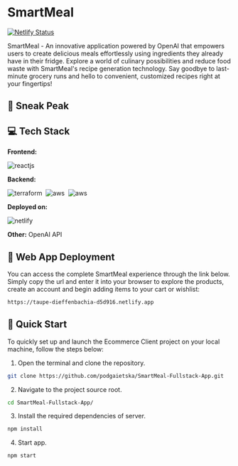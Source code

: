 # SmartMeal 
[![Netlify Status](https://api.netlify.com/api/v1/badges/4e528e75-603b-451d-b019-f26212253aa8/deploy-status)](https://taupe-dieffenbachia-d5d916.netlify.app)

SmartMeal - An innovative application powered by OpenAI that empowers users to create delicious meals effortlessly using ingredients they already have in their fridge. Explore a world of culinary possibilities and reduce food waste with SmartMeal's recipe generation technology. Say goodbye to last-minute grocery runs and hello to convenient, customized recipes right at your fingertips!

## 🙈  Sneak Peak


## 💻  Tech Stack
**Frontend:**

![reactjs](https://img.shields.io/badge/React-20232A?style=for-the-badge&logo=react&logoColor=61DAFB)&nbsp;

**Backend:**

![terraform](https://img.shields.io/badge/Terraform-7B42BC?style=for-the-badge&logo=terraform&logoColor=white
)&nbsp;
![aws](https://img.shields.io/badge/Amazon_AWS-FF9900?style=for-the-badge&logo=amazonaws&logoColor=white)&nbsp;
![aws](https://img.shields.io/badge/Amazon%20DynamoDB-4053D6?style=for-the-badge&logo=Amazon%20DynamoDB&logoColor=white
)&nbsp;


**Deployed on:**

![netlify](https://img.shields.io/badge/Netlify-00C7B7?style=for-the-badge&logo=netlify&logoColor=white)&nbsp;

**Other:**
OpenAI API

## 🚀 Web App Deployment
You can access the complete SmartMeal experience through the link below. Simply copy the url and enter it into your browser to explore the products, create an account and begin adding items to your cart or wishlist:

```bash
https://taupe-dieffenbachia-d5d916.netlify.app
```

## 🏃 Quick Start

To quickly set up and launch the Ecommerce Client project on your local machine, follow the steps below:

1. Open the terminal and clone the repository.

```bash
git clone https://github.com/podgaietska/SmartMeal-Fullstack-App.git
```

2. Navigate to the project source root.

```bash
cd SmartMeal-Fullstack-App/
```

3. Install the required dependencies of server.

```bash
npm install 
```

4. Start app.

```bash
npm start
```


